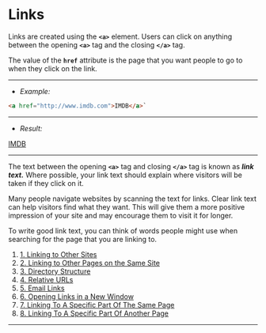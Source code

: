 # Links

Links are created using the **`<a>`** element. Users can click on anything between the opening **`<a>`** tag and the closing **`</a>`** tag.

The value of the **`href`** attribute is the page that you want people to go to when they click on the link.

---
- *Example:*

```html
<a href="http://www.imdb.com">IMDB</a>`
```
---
- *Result:*

<a href="http://www.imdb.com">IMDB</a>

---

The text between the opening **`<a>`** tag and closing **`</a>`** tag is known as ***link text.*** Where possible, your link text should explain where visitors will be taken if they click on it.

Many people navigate websites by scanning the text for links. Clear link text can help visitors find what they want. This will give them a more positive impression of your site and may encourage them to visit it for longer.

To write good link text, you can think of words people might use when searching for the page that you are linking to.

1. [1. Linking to Other Sites](https://github.com/olem-diga/HTML/blob/main/4.%20Links/1.%20Linking%20to%20Other%20Sites.md)
2. [2. Linking to Other Pages on the Same Site](https://github.com/olem-diga/HTML/blob/main/4.%20Links/2.%20Linking%20to%20Other%20Pages%20on%20the%20Same%20Site.md)
3. [3. Directory Structure](https://github.com/olem-diga/HTML/blob/main/4.%20Links/3.%20Directory%20Structure.md)
4. [4. Relative URLs](https://github.com/olem-diga/HTML/blob/main/4.%20Links/4.%20Relative%20URLs.md)
5. [5. Email Links](https://github.com/olem-diga/HTML/blob/main/4.%20Links/5.%20Email%20Links.md)
6. [6. Opening Links in a New Window](https://github.com/olem-diga/HTML/blob/main/4.%20Links/6.%20Opening%20Links%20in%20a%20New%20Window.md)
7. [7. Linking To A Specific Part Of The Same Page](https://github.com/olem-diga/HTML/blob/main/4.%20Links/7.%20Linking%20To%20A%20Specific%20Part%20Of%20The%20Same%20Page.md)
8. [8. Linking To A Specific Part Of Another Page](https://github.com/olem-diga/HTML/blob/main/4.%20Links/8.%20Linking%20To%20A%20Specific%20Part%20Of%20Another%20Page.md)

---

